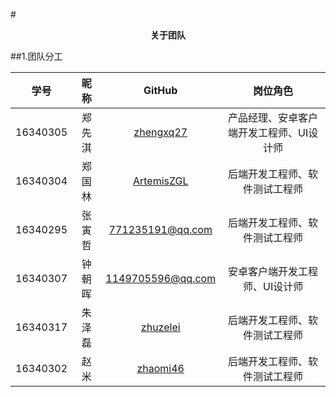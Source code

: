 #<center>**关于团队**</center>

##1.团队分工

学号|昵称|GitHub|岗位角色
:--:|:--:|:--:|:--:
16340305|郑先淇|[zhengxq27](https://github.com/zhengxq27)|产品经理、安卓客户端开发工程师、UI设计师
16340304|郑国林|[ArtemisZGL](https://github.com/ArtemisZGL)|后端开发工程师、软件测试工程师
16340295|张寅哲|771235191@qq.com|后端开发工程师、软件测试工程师
16340307|钟朝晖|1149705596@qq.com|安卓客户端开发工程师、UI设计师
16340317|朱泽磊|[zhuzelei](https://github.com/zhuzelei)|后端开发工程师、软件测试工程师
16340302|赵米|[zhaomi46](https://github.com/zhaomi46)|后端开发工程师、软件测试工程师
